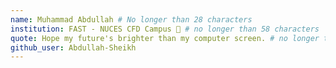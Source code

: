 ```yaml
---
name: Muhammad Abdullah # No longer than 28 characters
institution: FAST - NUCES CFD Campus 🚩 # no longer than 58 characters
quote: Hope my future's brighter than my computer screen. # no longer than 100 characters, avoid using quotes(") to guarantee the format remains the same.
github_user: Abdullah-Sheikh
---
```

